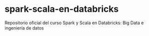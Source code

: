 # spark-scala-en-databricks
Repositorio oficial del curso Spark y Scala en Databricks: Big Data e ingeniería de datos
